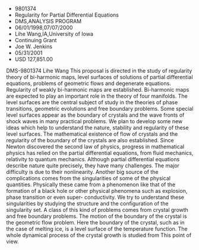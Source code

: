 
* 9801374
* Regularity for Partial Differential Equations
* DMS,ANALYSIS PROGRAM
* 06/01/1998,07/07/2000
* Lihe Wang,IA,University of Iowa
* Continuing Grant
* Joe W. Jenkins
* 05/31/2001
* USD 127,851.00

DMS-9801374 Lihe Wang This proposal is directed in the study of regularity
theory of bi-harmonic maps, level surfaces of solutions of partial differential
equations, problems of geometric flows and degenerate equations. Regularity of
weakly bi-harmonic maps are established. Bi-harmonic maps are expected to play
an important role in the theory of four manifolds. The level surfaces are the
central subject of study in the theories of phase transitions, geometric
evolutions and free boundary problems. Some special level surfaces appear as the
boundary of crystals and the wave fronts of shock waves in many practical
problems. We plan to develop some new ideas which help to understand the nature,
stability and regularity of these level surfaces. The mathematical existence of
flow of crystals and the regularity of the boundary of the crystals are also
established. Since Newton discovered the second law of physics, progress in
mathematical physics has relied on the partial differential equations, from
fluid mechanics, relativity to quantum mechanics. Although partial differential
equations describe nature quite precisely, they have many challenges. The major
difficulty is due to their nonlinearity. Another big source of the complications
comes from the singularities of some of the physical quantities. Physically
these came from a phenomenon like that of the formation of a black hole or other
physical phenomena such as explosion, phase transition or even super-
conductivity. We try to understand these singularities by studying the structure
and the configuration of the singularity set. A class of this kind of problems
comes from crystal growth and free boundary problems. The motion of the boundary
of the crystal is the geometric flow problem. Here the boundary of the crystal,
such as in the case of melting ice, is a level surface of the temperature
function. The whole dynamical process of the crystal growth is studied from This
point of view.
